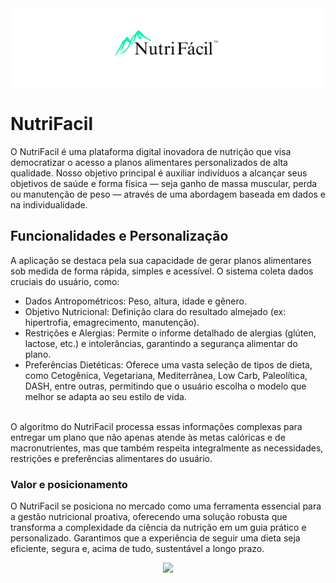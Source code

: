 <img src="https://github.com/HUB-NutriFacil/.github/blob/main/profile/assets/nutrifacil_banner.png" alt="banner escrito nutrifácil com 2 montanha sverdes ao fundo"/>


# NutriFacil

<p>
  
O NutriFacil é uma plataforma digital inovadora de nutrição que visa democratizar o acesso a planos alimentares personalizados de alta qualidade. Nosso objetivo principal é auxiliar indivíduos a alcançar seus objetivos de saúde e forma física — seja ganho de massa muscular, perda ou manutenção de peso — através de uma abordagem baseada em dados e na individualidade.
</p>

<h2> Funcionalidades e Personalização </h2>

<p>
  
  A aplicação se destaca pela sua capacidade de gerar planos alimentares sob medida de forma rápida, simples e acessível. O sistema coleta dados cruciais do usuário, como:
  - Dados Antropométricos: Peso, altura, idade e gênero.
  - Objetivo Nutricional: Definição clara do resultado almejado (ex: hipertrofia, emagrecimento, manutenção).
  - Restrições e Alergias: Permite o informe detalhado de alergias (glúten, lactose, etc.) e intolerâncias, garantindo a segurança alimentar do plano.
  - Preferências Dietéticas: Oferece uma vasta seleção de tipos de dieta, como Cetogênica, Vegetariana, Mediterrânea, Low Carb, Paleolítica, DASH, entre outras, permitindo que o usuário escolha o modelo que melhor se adapta ao seu estilo de vida.
<br/>
O algoritmo do NutriFacil processa essas informações complexas para entregar um plano que não apenas atende às metas calóricas e de macronutrientes, mas que também respeita integralmente as necessidades, restrições e preferências alimentares do usuário.
</p>


<h3> Valor e posicionamento</h3>

<p>
  
  O NutriFacil se posiciona no mercado como uma ferramenta essencial para a gestão nutricional proativa, oferecendo uma solução robusta que transforma a complexidade da ciência da nutrição em um guia prático e personalizado. Garantimos que a experiência de seguir uma dieta seja eficiente, segura e, acima de tudo, sustentável a longo prazo.
</p>

<div align=center>

<img src="https://media1.giphy.com/media/v1.Y2lkPTc5MGI3NjExaHRlaTBiODN0bHdhNTVzNG5jOW8xdWY3bWgxMWNqajc4M3lkeXV3YSZlcD12MV9pbnRlcm5hbF9naWZfYnlfaWQmY3Q9cw/kcILZOcvgMzXgr4TJx/giphy.gif"/>
</div>
